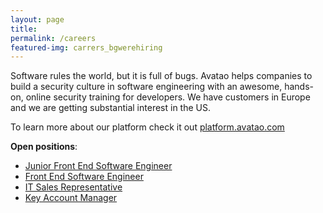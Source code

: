 ```yaml
---
layout: page
title:
permalink: /careers
featured-img: carrers_bgwerehiring
---
```


Software rules the world, but it is full of bugs. Avatao helps companies to build a security culture in software engineering with an awesome, hands-on, online security training for developers. We have customers in Europe and we are getting substantial interest in the US.

To learn more about our platform check it out [platform.avatao.com](https://platform.avatao.com)

**Open positions**:

- [Junior Front End Software Engineer](/careers/junior-frontend-engineer)
- [Front End Software Engineer](/careers/frontend-engineer)
- [IT Sales Representative](/careers/it-sales-representative)
- [Key Account Manager](/careers/key-account-manager)

